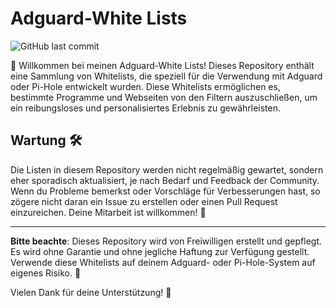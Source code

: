 # Adguard-White Lists

![GitHub last commit](https://img.shields.io/github/last-commit/ThoKo0406/Adguard-WhiteLists)

👋 Willkommen bei meinen Adguard-White Lists! Dieses Repository enthält eine Sammlung von Whitelists, die speziell für die Verwendung mit Adguard oder Pi-Hole entwickelt wurden. Diese Whitelists ermöglichen es, bestimmte Programme und Webseiten von den Filtern auszuschließen, um ein reibungsloses und personalisiertes Erlebnis zu gewährleisten.

## Wartung 🛠️

Die Listen in diesem Repository werden nicht regelmäßig gewartet, sondern eher sporadisch aktualisiert, je nach Bedarf und Feedback der Community. Wenn du Probleme bemerkst oder Vorschläge für Verbesserungen hast, so zögere nicht daran ein Issue zu erstellen oder einen Pull Request einzureichen. Deine Mitarbeit ist willkommen! 🚀

---

**Bitte beachte**: Dieses Repository wird von Freiwilligen erstellt und gepflegt. Es wird ohne Garantie und ohne jegliche Haftung zur Verfügung gestellt. Verwende diese Whitelists auf deinem Adguard- oder Pi-Hole-System auf eigenes Risiko. 🚫

Vielen Dank für deine Unterstützung! 👏
